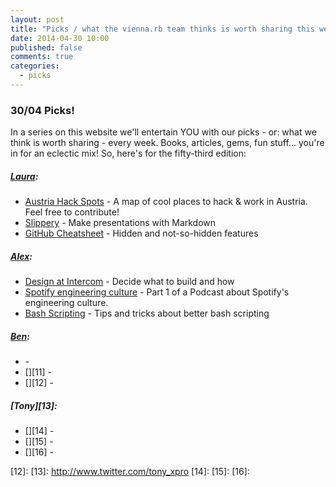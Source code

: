 ```yaml
---
layout: post
title: "Picks / what the vienna.rb team thinks is worth sharing this week"
date: 2014-04-30 10:00
published: false
comments: true
categories:
  - picks
---
```


### 30/04 Picks!

In a series on this website we'll entertain YOU with our picks - or: what we think is worth sharing - every week.
Books, articles, gems, fun stuff... you're in for an eclectic mix! So, here's for the fifty-third edition:

##### [Laura][1]:
  - [Austria Hack Spots][2] - A map of cool places to hack & work in Austria. Feel free to contribute!
  - [Slippery][3] - Make presentations with Markdown
  - [GitHub Cheatsheet][4] - Hidden and not-so-hidden features

##### [Alex][5]:
  - [Design at Intercom][6] - Decide what to build and how
  - [Spotify engineering culture][7] - Part 1 of a Podcast about Spotify's engineering culture.
  - [Bash Scripting][7] - Tips and tricks about better bash scripting

##### [Ben][9]:
  - [][10] -
  - [][11] -
  - [][12] -

##### [Tony][13]:
  - [][14] -
  - [][15] -
  - [][16] -


[1]: http://www.twitter.com/alicetragedy
[2]: http://alicetragedy.github.io/hack-spots
[3]: https://github.com/plexus/slippery
[4]: https://github.com/tiimgreen/github-cheat-sheet
[5]: http://www.twitter.com/alexandertacho
[6]: http://insideintercom.io/how-we-design-at-intercom/
[7]: http://labs.spotify.com/2014/03/27/spotify-engineering-culture-part-1/
[8]: http://robertmuth.blogspot.ch/2012/08/better-bash-scripting-in-15-minutes.html
[9]: http://www.twitter.com/beanieboi
[10]:
[11]:
[12]:
[13]: http://www.twitter.com/tony_xpro
[14]:
[15]:
[16]:
